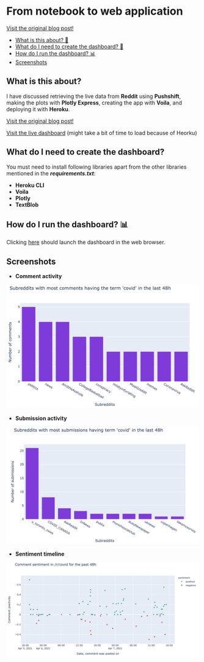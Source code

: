 # From notebook to web application

[Visit the original blog post!](https://medium.com/@anaquib165/deploying-jupyter-notebook-as-a-web-app-with-heroku-d157b68bcccc)

* [What is this about? 🤔](#what-is-this-about)
* [What do I need to create the dashboard? 📔](#what-do-i-need-to-create-the-dashboard)
* [How do I run the dashboard? 📊](#how-do-i-run-the-dashboard-bar_chart)
* [Screenshots](#screenshots)


## What is this about?

I have discussed retrieving the live data from __Reddit__ using __Pushshift__, making the plots with __Plotly Express__, creating the app with __Voila__, and deploying it with __Heroku__.

[Visit the original blog post!](https://medium.com/@anaquib165/deploying-jupyter-notebook-as-a-web-app-with-heroku-d157b68bcccc)

[Visit the live dashboard](https://reddit-monitoring-dashboard.herokuapp.com/) (might take a bit of time to load because of Heorku)





## What do I need to create the dashboard? 

You must need to install following libraries apart from the other libraries mentioned in the ___requirements.txt___:
* __Heroku CLI__
* __Voila__
* __Plotly__
* __TextBlob__


## How do I run the dashboard? :bar_chart:

Clicking [here](https://reddit-monitoring-dashboard.herokuapp.com/) should launch the dashboard in the web browser.

## Screenshots
* __Comment activity__

![](images/comment_activity.png)
* __Submission activity__

![](images/submission_activity.png)
* __Sentiment timeline__

![](images/sentiment_timeline.png)


